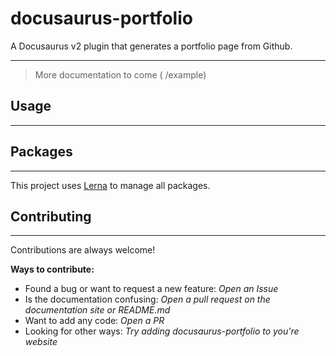 # docusaurus-portfolio
A Docusaurus v2 plugin that generates a portfolio page from Github.
____
> More documentation to come ( /example)

## Usage
____

## Packages
____
This project uses [Lerna](https://lerna.js.org/) to manage all packages.

## Contributing 
____
Contributions are always welcome!

**Ways to contribute:**
 - Found a bug or want to request a new feature: _Open an Issue_
 - Is the documentation confusing: _Open a pull request on the documentation site or README.md_
 - Want to add any code: _Open a PR_
 - Looking for other ways: _Try adding docusaurus-portfolio to you're website_
